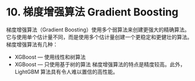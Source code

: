 
# 10. 梯度增强算法 Gradient Boosting

梯度增强算法（Gradient Boosting）使用多个弱算法来创建更强大的精确算法。它与使用单个估计量不同，而是使用多个估计量创建一个更稳定和更健壮的算法。梯度增强算法有几种：

* XGBoost — 使用线性和树算法
* XGBoost — 只使用基于树的算法 梯度增强算法的特点是精度较高。此外，LightGBM 算法具有令人难以置信的高性能。








